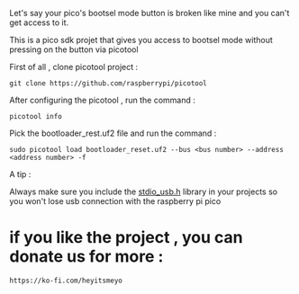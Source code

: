 Let's say your pico's bootsel mode button is broken like mine and you can't get access to it.  

This is a pico sdk projet that gives you access to bootsel mode without pressing on the button via picotool 

First of all , clone picotool project : 

    git clone https://github.com/raspberrypi/picotool

After configuring the picotool , run the command : 
    
    picotool info 

Pick the bootloader_rest.uf2 file and run the command : 

    sudo picotool load bootloader_reset.uf2 --bus <bus number> --address <address number> -f 


A tip : 

Always make sure you include the [stdio_usb.h](https://github.com/raspberrypi/pico-sdk/blob/master/src/rp2_common/pico_stdio_usb/include/pico]) library in your projects  so you won't lose usb connection with the raspberry pi pico



# if you like the project , you can donate us for more : 

    https://ko-fi.com/heyitsmeyo
